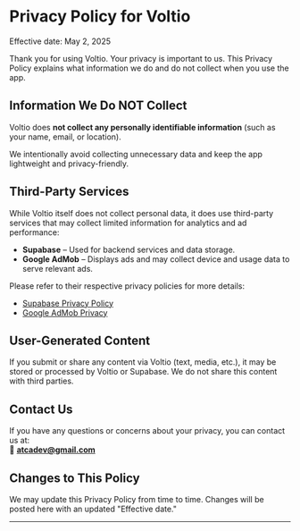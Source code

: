 # Privacy Policy for Voltio

Effective date: May 2, 2025

Thank you for using Voltio. Your privacy is important to us. This Privacy Policy explains what information we do and do not collect when you use the app.

## Information We Do NOT Collect

Voltio does **not collect any personally identifiable information** (such as your name, email, or location).

We intentionally avoid collecting unnecessary data and keep the app lightweight and privacy-friendly.

## Third-Party Services

While Voltio itself does not collect personal data, it does use third-party services that may collect limited information for analytics and ad performance:

- **Supabase** – Used for backend services and data storage.
- **Google AdMob** – Displays ads and may collect device and usage data to serve relevant ads.

Please refer to their respective privacy policies for more details:

- [Supabase Privacy Policy](https://supabase.com/privacy)
- [Google AdMob Privacy](https://policies.google.com/privacy)

## User-Generated Content

If you submit or share any content via Voltio (text, media, etc.), it may be stored or processed by Voltio or Supabase. We do not share this content with third parties.

## Contact Us

If you have any questions or concerns about your privacy, you can contact us at:  
📧 **atcadev@gmail.com**

## Changes to This Policy

We may update this Privacy Policy from time to time. Changes will be posted here with an updated "Effective date."

---
